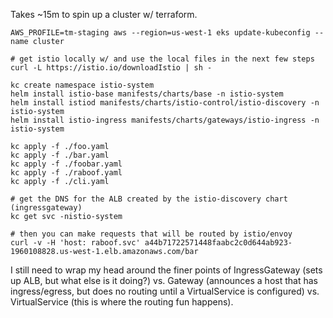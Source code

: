 Takes ~15m to spin up a cluster w/ terraform.

```
AWS_PROFILE=tm-staging aws --region=us-west-1 eks update-kubeconfig --name cluster

# get istio locally w/ and use the local files in the next few steps
curl -L https://istio.io/downloadIstio | sh -

kc create namespace istio-system
helm install istio-base manifests/charts/base -n istio-system
helm install istiod manifests/charts/istio-control/istio-discovery -n istio-system
helm install istio-ingress manifests/charts/gateways/istio-ingress -n istio-system

kc apply -f ./foo.yaml
kc apply -f ./bar.yaml
kc apply -f ./foobar.yaml
kc apply -f ./raboof.yaml
kc apply -f ./cli.yaml

# get the DNS for the ALB created by the istio-discovery chart (ingressgateway)
kc get svc -nistio-system

# then you can make requests that will be routed by istio/envoy
curl -v -H 'host: raboof.svc' a44b71722571448faabc2c0d644ab923-1960108828.us-west-1.elb.amazonaws.com/bar
```

I still need to wrap my head around the finer points of IngressGateway (sets up ALB, but what else is it doing?) vs. Gateway (announces a host that has ingress/egress, but does no routing until a VirtualService is configured) vs. VirtualService (this is where the routing fun happens).
